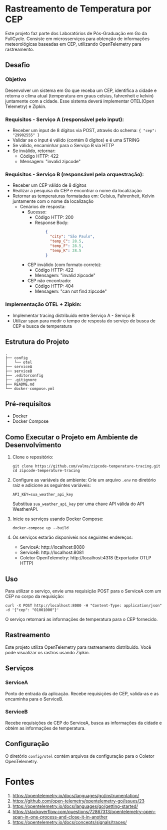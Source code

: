 # Rastreamento de Temperatura por CEP

Este projeto faz parte dos Laboratórios de Pós-Graduação em Go da FullCycle. Consiste em microsserviços para obtenção de
informações meteorológicas baseadas em CEP, utilizando OpenTelemetry para rastreamento.

## Desafio

### Objetivo

Desenvolver um sistema em Go que receba um CEP, identifica a cidade e retorna o clima atual (temperatura em graus
celsius, fahrenheit e kelvin) juntamente com a cidade. Esse sistema deverá implementar OTEL(Open Telemetry) e Zipkin.

### Requisitos - Serviço A (responsável pelo input):

- Receber um input de 8 dígitos via POST, através do schema: `{ "cep": "29902555" }`
- Validar se o input é válido (contém 8 dígitos) e é uma STRING
- Se válido, encaminhar para o Serviço B via HTTP
- Se inválido, retornar:
	- Código HTTP: 422
	- Mensagem: "invalid zipcode"

### Requisitos - Serviço B (responsável pela orquestração):

- Receber um CEP válido de 8 dígitos
- Realizar a pesquisa do CEP e encontrar o nome da localização
- Retornar as temperaturas formatadas em: Celsius, Fahrenheit, Kelvin juntamente com o nome da localização
	- Cenários de resposta:
		- Sucesso:
			- Código HTTP: 200
			- Response Body:
		  ``` json
				  {
					"city": "São Paulo",
					"temp_C": 28.5,
					"temp_F": 28.5,
					"temp_K": 28.5
				  }
		  ```
		- CEP inválido (com formato correto):
			- Código HTTP: 422
			- Mensagem: "invalid zipcode"
		- CEP não encontrado:
			- Código HTTP: 404
			- Mensagem: "can not find zipcode"

### Implementação OTEL + Zipkin:

- Implementar tracing distribuído entre Serviço A - Serviço B
- Utilizar span para medir o tempo de resposta do serviço de busca de CEP e busca de temperatura

## Estrutura do Projeto

```
.
├── config
│   └── otel
├── serviceA
├── serviceB
├── .editorconfig
├── .gitignore
├── README.md
└── docker-compose.yml
```
## Pré-requisitos

- Docker
- Docker Compose

## Como Executar o Projeto em Ambiente de Desenvolvimento

1. Clone o repositório:
   ```
   git clone https://github.com/valms/zipcode-temperature-tracing.git
   cd zipcode-temperature-tracing
   ```

2. Configure as variáveis de ambiente:
   Crie um arquivo `.env` no diretório raiz e adicione as seguintes variáveis:
   ```
   API_KEY=sua_weather_api_key
   ```
   Substitua `sua_weather_api_key` por uma chave API válida do API WeatherAPI.

3. Inicie os serviços usando Docker Compose:
   ```
   docker-compose up --build
   ```

4. Os serviços estarão disponíveis nos seguintes endereços:
	- ServiceA: http://localhost:8080
	- ServiceB: http://localhost:8081
	- Coletor OpenTelemetry: http://localhost:4318 (Exportador OTLP HTTP)

## Uso

Para utilizar o serviço, envie uma requisição POST para o ServiceA com um CEP no corpo da requisição:

```
curl -X POST http://localhost:8080 -H "Content-Type: application/json" -d '{"cep": "01001000"}'
```

O serviço retornará as informações de temperatura para o CEP fornecido.

## Rastreamento

Este projeto utiliza OpenTelemetry para rastreamento distribuído. Você pode visualizar os rastros usando Zipkin.

## Serviços

### ServiceA

Ponto de entrada da aplicação. Recebe requisições de CEP, valida-as e as encaminha para o ServiceB.

### ServiceB

Recebe requisições de CEP do ServiceA, busca as informações da cidade e obtém as informações de temperatura.

## Configuração

O diretório `config/otel` contém arquivos de configuração para o Coletor OpenTelemetry.

# Fontes

1. https://opentelemetry.io/docs/languages/go/instrumentation/
2. https://github.com/open-telemetry/opentelemetry-go/issues/23
3. https://opentelemetry.io/docs/languages/go/getting-started/
4. https://stackoverflow.com/questions/72867313/opentelemetry-open-span-in-one-process-and-close-it-in-another
5. https://opentelemetry.io/docs/concepts/signals/traces/
